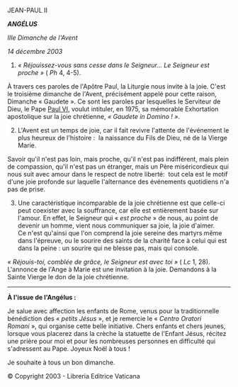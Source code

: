 JEAN-PAUL II

***ANGÉLUS***

*IIIe Dimanche de l'Avent*

*14 décembre 2003*

1. *« *Réjouissez-vous sans cesse dans le Seigneur... Le Seigneur est proche* »* ( *Ph* 4, 4-5).

À travers ces paroles de l'Apôtre Paul, la Liturgie nous invite à la joie. C'est le troisième dimanche de l'Avent, précisément appelé pour cette raison, Dimanche « Gaudete ». Ce sont les paroles par lesquelles le Serviteur de Dieu, le Pape [Paul VI](http://w2.vatican.va/content/paul-vi/fr.html), voulut intituler, en 1975, sa mémorable Exhortation apostolique sur la joie chrétienne, *« *Gaudete in Domino !* »*.

2. L'Avent est un temps de joie, car il fait revivre l'attente de l'événement le plus heureux de l'histoire :  la naissance du Fils de Dieu, né de la Vierge Marie.

Savoir qu'il n'est pas loin, mais proche, qu'il n'est pas indifférent, mais plein de compassion, qu'il n'est pas un étranger, mais un Père miséricordieux qui nous suit avec amour dans le respect de notre liberté:  tout cela est le motif d'une joie profonde sur laquelle l'alternance des événements quotidiens n'a pas de prise.

3. Une caractéristique incomparable de la joie chrétienne est que celle-ci peut coexister avec la souffrance, car elle est entièrement basée sur l'amour. En effet, le Seigneur qui « *est proche* » de nous, au point de devenir un homme, vient nous communiquer sa joie, la joie d'aimer. Ce n'est qu'ainsi que l'on comprend la joie sereine des martyrs même dans l'épreuve, ou le sourire des saints de la charité face à celui qui est dans la peine : un sourire qui ne blesse pas, mais qui console.

*« *Réjouis-toi, comblée de grâce, le Seigneur est avec toi* »* ( *Lc* 1, 28). L'annonce de l'Ange à Marie est une invitation à la joie. Demandons à la Sainte Vierge le don de la joie chrétienne.

** * **

**À l'issue de l'Angélus :**

Je salue avec affection les enfants de Rome, venus pour la traditionnelle bénédiction des « *petits Jésus* », et je remercie le « *Centro Oratori Romani* », qui organise cette belle initiative. Chers enfants et chers jeunes, lorsque vous placerez dans la crèche la statuette de l'Enfant Jésus, récitez une prière pour moi et pour les nombreuses personnes en difficulté qui s'adressent au Pape. Joyeux Noël à tous !

Je souhaite à tous un bon dimanche.

© Copyright 2003 - Libreria Editrice Vaticana